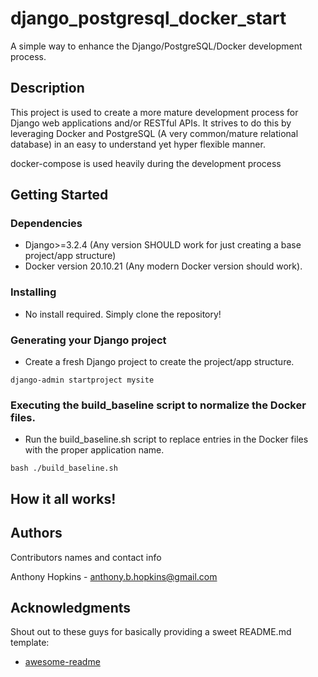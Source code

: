 # django_postgresql_docker_start

A simple way to enhance the Django/PostgreSQL/Docker development process. 

## Description

This project is used to create a more mature development process for Django web applications and/or RESTful APIs. It strives to do this
by leveraging Docker and PostgreSQL (A very common/mature relational database) in an easy to understand yet hyper flexible manner.

docker-compose is used heavily during the development process 

## Getting Started

### Dependencies

* Django>=3.2.4 (Any version SHOULD work for just creating a base project/app structure)
* Docker version 20.10.21 (Any modern Docker version should work).

### Installing

* No install required. Simply clone the repository!

### Generating your Django project

* Create a fresh Django project to create the project/app structure.
```
django-admin startproject mysite
```

### Executing the build_baseline script to normalize the Docker files.

* Run the build_baseline.sh script to replace <APP> entries in the Docker files with the proper application name.
```
bash ./build_baseline.sh
```

## How it all works!

## Authors

Contributors names and contact info

Anthony Hopkins - anthony.b.hopkins@gmail.com

## Acknowledgments

Shout out to these guys for basically providing a sweet README.md template:
* [awesome-readme](https://github.com/matiassingers/awesome-readme)
